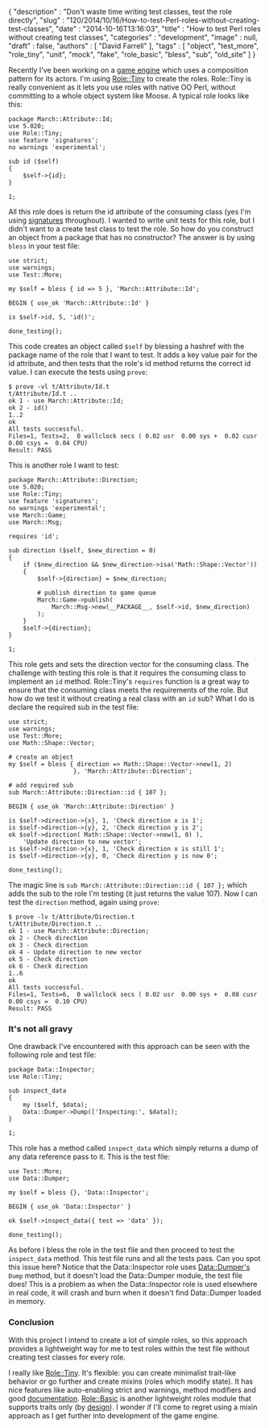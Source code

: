 {
   "description" : "Don't waste time writing test classes, test the role directly",
   "slug" : "120/2014/10/16/How-to-test-Perl-roles-without-creating-test-classes",
   "date" : "2014-10-16T13:16:03",
   "title" : "How to test Perl roles without creating test classes",
   "categories" : "development",
   "image" : null,
   "draft" : false,
   "authors" : [
      "David Farrell"
   ],
   "tags" : [
      "object",
      "test_more",
      "role_tiny",
      "unit",
      "mock",
      "fake",
      "role_basic",
      "bless",
      "sub",
      "old_site"
   ]
}


Recently I've been working on a [game engine](https://github.com/sillymoose/March) which uses a composition pattern for its actors. I'm using [Role::Tiny](https://metacpan.org/pod/Role::Tiny) to create the roles. Role::Tiny is really convenient as it lets you use roles with native OO Perl, without committing to a whole object system like Moose. A typical role looks like this:

``` prettyprint
package March::Attribute::Id;
use 5.020;
use Role::Tiny;
use feature 'signatures';
no warnings 'experimental';

sub id ($self)
{
    $self->{id};
}

1;
```

All this role does is return the id attribute of the consuming class (yes I'm using [signatures](http://perltricks.com/article/72/2014/2/24/Perl-levels-up-with-native-subroutine-signatures) throughout). I wanted to write unit tests for this role, but I didn't want to a create test class to test the role. So how do you construct an object from a package that has no constructor? The answer is by using `bless` in your test file:

``` prettyprint
use strict;
use warnings;
use Test::More;

my $self = bless { id => 5 }, 'March::Attribute::Id';

BEGIN { use_ok 'March::Attribute::Id' }

is $self->id, 5, 'id()';

done_testing();
```

This code creates an object called `$self` by blessing a hashref with the package name of the role that I want to test. It adds a key value pair for the id attribute, and then tests that the role's id method returns the correct id value. I can execute the tests using `prove`:

``` prettyprint
$ prove -vl t/Attribute/Id.t 
t/Attribute/Id.t .. 
ok 1 - use March::Attribute::Id;
ok 2 - id()
1..2
ok
All tests successful.
Files=1, Tests=2,  0 wallclock secs ( 0.02 usr  0.00 sys +  0.02 cusr  0.00 csys =  0.04 CPU)
Result: PASS
```

This is another role I want to test:

``` prettyprint
package March::Attribute::Direction;
use 5.020;
use Role::Tiny;
use feature 'signatures';
no warnings 'experimental';
use March::Game;
use March::Msg;

requires 'id';

sub direction ($self, $new_direction = 0)
{
    if ($new_direction && $new_direction->isa('Math::Shape::Vector'))
    {
        $self->{direction} = $new_direction;

        # publish direction to game queue
        March::Game->publish(
            March::Msg->new(__PACKAGE__, $self->id, $new_direction)
        );
    }
    $self->{direction};
}

1;
```

This role gets and sets the direction vector for the consuming class. The challenge with testing this role is that it requires the consuming class to implement an `id` method. Role::Tiny's `requires` function is a great way to ensure that the consuming class meets the requirements of the role. But how do we test it without creating a real class with an `id` sub? What I do is declare the required sub in the test file:

``` prettyprint
use strict;
use warnings;
use Test::More;
use Math::Shape::Vector;

# create an object
my $self = bless { direction => Math::Shape::Vector->new(1, 2) 
                  }, 'March::Attribute::Direction';

# add required sub
sub March::Attribute::Direction::id { 107 };

BEGIN { use_ok 'March::Attribute::Direction' }

is $self->direction->{x}, 1, 'Check direction x is 1';
is $self->direction->{y}, 2, 'Check direction y is 2';
ok $self->direction( Math::Shape::Vector->new(1, 0) ),
    'Update direction to new vector';
is $self->direction->{x}, 1, 'Check direction x is still 1';
is $self->direction->{y}, 0, 'Check direction y is now 0';

done_testing();
```

The magic line is `sub March::Attribute::Direction::id { 107 };` which adds the sub to the role I'm testing (it just returns the value 107). Now I can test the `direction` method, again using `prove`:

``` prettyprint
$ prove -lv t/Attribute/Direction.t 
t/Attribute/Direction.t .. 
ok 1 - use March::Attribute::Direction;
ok 2 - Check direction
ok 3 - Check direction
ok 4 - Update direction to new vector
ok 5 - Check direction
ok 6 - Check direction
1..6
ok
All tests successful.
Files=1, Tests=6,  0 wallclock secs ( 0.02 usr  0.00 sys +  0.08 cusr  0.00 csys =  0.10 CPU)
Result: PASS
```

### It's not all gravy

One drawback I've encountered with this approach can be seen with the following role and test file:

``` prettyprint
package Data::Inspector;
use Role::Tiny;

sub inspect_data
{
    my ($self, $data);
    Data::Dumper->Dump(['Inspecting:', $data]);
}

1;
```

This role has a method called `inspect_data` which simply returns a dump of any data reference pass to it. This is the test file:

``` prettyprint
use Test::More;
use Data::Dumper;

my $self = bless {}, 'Data::Inspector';

BEGIN { use_ok 'Data::Inspector' } 

ok $self->inspect_data({ test => 'data' });

done_testing();
```

As before I bless the role in the test file and then proceed to test the `inspect_data` method. This test file runs and all the tests pass. Can you spot this issue here? Notice that the Data::Inspector role uses [Data::Dumper's](https://metacpan.org/pod/Data::Dumper) `Dump` method, but it doesn't load the Data::Dumper module, the test file does! This is a problem as when the Data::Inspector role is used elsewhere in real code, it will crash and burn when it doesn't find Data::Dumper loaded in memory.

### Conclusion

With this project I intend to create a lot of simple roles, so this approach provides a lightweight way for me to test roles within the test file without creating test classes for every role.

I really like [Role::Tiny](https://metacpan.org/pod/Role::Tiny). It's flexible: you can create minimalist trait-like behavior or go further and create mixins (roles which modify state). It has nice features like auto-enabling strict and warnings, method modifiers and good [documentation](https://metacpan.org/pod/Role::Tiny). [Role::Basic](https://metacpan.org/pod/Role::Basic) is another lightweight roles module that supports traits only (by [design](https://metacpan.org/pod/Role::Basic#DESIGN-GOALS-AND-LIMITATIONS)). I wonder if I'll come to regret using a mixin approach as I get further into development of the game engine.
